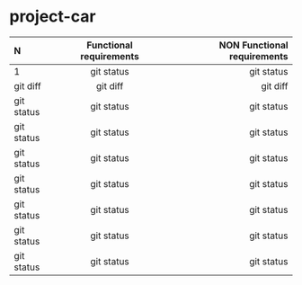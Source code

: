 # project-car
 N | Functional requirements| NON Functional requirements |
| :---         |     :---:      |          ---: |
|  1   | git status     | git status    |
| git diff     | git diff       | git diff      |
| git status   | git status     | git status    |
| git status   | git status     | git status    |
| git status   | git status     | git status    |
| git status   | git status     | git status    |
| git status   | git status     | git status    |
| git status   | git status     | git status    |
| git status   | git status     | git status    |
























